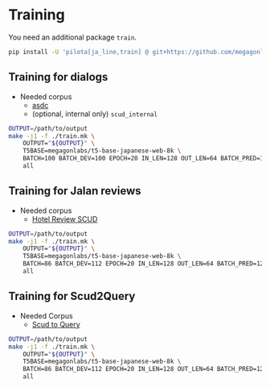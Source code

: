 # Training

You need an additional package `train`.

```bash
pip install -U 'pilota[ja_line,train] @ git+https://github.com/megagonlabs/pilota'
```

## Training for dialogs

- Needed corpus
    - [asdc](https://github.com/megagonlabs/asdc)
    - (optional, internal only) ``scud_internal``

```bash
OUTPUT=/path/to/output
make -j1 -f ./train.mk \
    OUTPUT="${OUTPUT}" \
    T5BASE=megagonlabs/t5-base-japanese-web-8k \
    BATCH=100 BATCH_DEV=100 EPOCH=20 IN_LEN=128 OUT_LEN=64 BATCH_PRED=100 \
    all
```

## Training for Jalan reviews

- Needed corpus
    - [Hotel Review SCUD](https://github.com/megagonlabs/hotel_review_scud)

```bash
OUTPUT=/path/to/output
make -j1 -f ./train.mk \
    OUTPUT="${OUTPUT}" \
    T5BASE=megagonlabs/t5-base-japanese-web-8k \
    BATCH=86 BATCH_DEV=112 EPOCH=20 IN_LEN=128 OUT_LEN=64 BATCH_PRED=120 JALAN=1 \
    all
```

## Training for Scud2Query

- Needed Corpus
    - [Scud to Query](https://github.com/megagonlabs/scud2query)

```bash
OUTPUT=/path/to/output
make -j1 -f ./train.mk \
    OUTPUT="${OUTPUT}" \
    T5BASE=megagonlabs/t5-base-japanese-web-8k \
    BATCH=86 BATCH_DEV=112 EPOCH=20 IN_LEN=128 OUT_LEN=64 BATCH_PRED=120 SCUD2QUERY=1 \
    all
```
